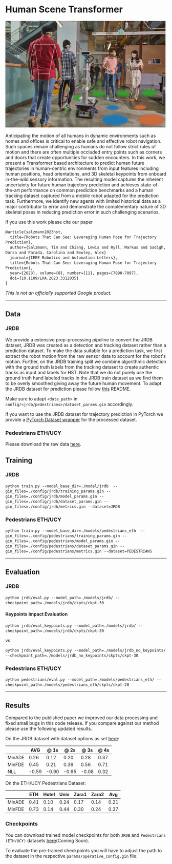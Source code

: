 # Human Scene Transformer

![Human Scene Transformer](./human_scene_transformer/images/hero.png)

Anticipating the motion of all humans in dynamic environments such as homes and offices is critical to enable safe and effective robot navigation. Such spaces remain challenging as humans do not follow strict rules of motion and there are often multiple occluded entry points such as corners and doors that create opportunities for sudden encounters. In this work, we present a Transformer based architecture to predict human future trajectories in human-centric environments from input features including human positions, head orientations, and 3D skeletal keypoints from onboard in-the-wild sensory information. The resulting model captures the inherent uncertainty for future human trajectory prediction and achieves state-of-the-art performance on common prediction benchmarks and a human tracking dataset captured from a mobile robot adapted for the prediction task. Furthermore, we identify new agents with limited historical data as a major contributor to error and demonstrate the complementary nature of 3D skeletal poses in reducing prediction error in such challenging scenarios.

If you use this work please cite our paper

```
@article{salzmann2023hst,
  title={Robots That Can See: Leveraging Human Pose for Trajectory Prediction},
  author={Salzmann, Tim and Chiang, Lewis and Ryll, Markus and Sadigh, Dorsa and Parada, Carolina and Bewley, Alex}
  journal={IEEE Robotics and Automation Letters},
  title={Robots That Can See: Leveraging Human Pose for Trajectory Prediction},
  year={2023}, volume={8}, number={11}, pages={7090-7097},
  doi={10.1109/LRA.2023.3312035}
}
```

*This is not an officially supported Google product.*

---

## Data

### JRDB

We provide a extensive prep-processing pipeline to convert the JRDB dataset,
JRDB was created as a detection and tracking dataset rather than a prediction
dataset. To make the data suitable for a prediction task, we first extract the
robot motion from the raw sensor data to account for the robot's motion.
Further, on the JRDB training split we combine algorithmic detection with the
ground truth labels from the tracking dataset to create authentic tracks as
input and labels for HST.
Note that we do not purely use the ground truth hand labeled tracks in the JRDB
train dataset as we find them to be overly smoothed giving away the future human
movement.
To adapt the JRDB dataset for prediction please follow [this](/human_scene_transformer/data) README.

Make sure to adapt `<data_path>` in `config/<jrdb/pedestrians>/dataset_params.gin` accordingly.

If you want to use the JRDB dataset for trajectory prediction in PyTorch we
provide a [PyTorch Dataset wrapper](/human_scene_transformer/jrdb/torch_dataset.py) for the processed dataset.

### Pedestrians ETH/UCY
Please download the raw data [here](https://github.com/StanfordASL/Trajectron-plus-plus/tree/master/experiments/pedestrians/raw).

## Training

### JRDB
```
python train.py --model_base_dir=./model/jrdb  --gin_files=./config/jrdb/training_params.gin --gin_files=./config/jrdb/model_params.gin --gin_files=./config/jrdb/dataset_params.gin --gin_files=./config/jrdb/metrics.gin --dataset=JRDB
```

### Pedestrians ETH/UCY
```
python train.py --model_base_dir=./models/pedestrians_eth  --gin_files=..config/pedestrians/training_params.gin --gin_files=..config/pedestrians/model_params.gin --gin_files=./config/pedestrians/dataset_params.gin --gin_files=./config/pedestrians/metrics.gin --dataset=PEDESTRIANS
```

---

## Evaluation

### JRDB
```
python jrdb/eval.py --model_path=./models/jrdb/ --checkpoint_path=./models/jrdb/ckpts/ckpt-30
```

#### Keypoints Impact Evaluation
```
python jrdb/eval_keypoints.py --model_path=./models/jrdb/ --checkpoint_path=./models/jrdb/ckpts/ckpt-30
```

vs

```
python jrdb/eval_keypoints.py --model_path=./models/jrdb_no_keypoints/ --checkpoint_path=./models/jrdb_no_keypoints/ckpts/ckpt-30
```

### Pedestrians ETH/UCY
```
python pedestrians/eval.py --model_path=./models/pedestrians_eth/ --checkpoint_path=./models/pedestrians_eth/ckpts/ckpt-20
```

---

## Results

Compared to the published paper we improved our data processing and fixed small
bugs in this code release. If you compare against our method please use the
following updated results.

On the JRDB dataset with dataset options as set [here](/human_scene_transformer/config/jrdb/dataset_params.py):

|        | AVG  |  @ 1s | @ 2s |  @ 3s | @ 4s  |
|--------|------|-------|------|-------|-------|
| MinADE | 0.26 | 0.12  | 0.20 | 0.28  | 0.37  |
| MinFDE | 0.45 | 0.21  | 0.39 | 0.56  | 0.71  |
|  NLL   |-0.59 | -0.90 | -0.65| -0.08 | 0.32  |

On the ETH/UCY Pedestrians Dataset:

|        | ETH  | Hotel | Univ | Zara1 | Zara2 |  Avg  |
|--------|------|-------|------|-------|-------|-------|
| MinADE | 0.41 | 0.10  | 0.24 | 0.17  | 0.14  | 0.21  |
| MinFDE | 0.73 | 0.14  | 0.44 | 0.30  | 0.24  | 0.37  |


### Checkpoints
You can download trained model checkpoints for both `JRDB` and `Pedestrians (ETH/UCY)` datasets [here]()(Coming Soon).

To evaluate the pre-trained checkpoints you will have to adjust the path to the dataset in the respective `params/operative_config.gin` file.